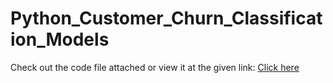 # Python_Customer_Churn_Classification_Models
Check out the code file attached or view it at the given link:
<a href="http://webcoban.vn/image/hugo.jpg">Click here</a>
